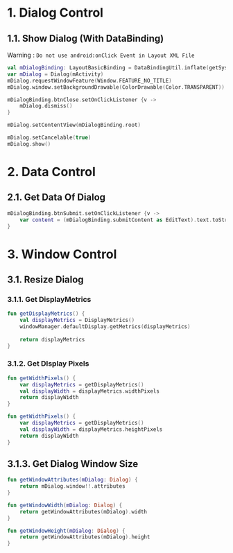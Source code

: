 # 1. Dialog Control

## 1.1. Show Dialog (With DataBinding)

Warning : `Do not use android:onClick Event in Layout XML File`

```Kotlin
val mDialogBinding: LayoutBasicBinding = DataBindingUtil.inflate(getSystemService(Context.LAYOUT_INFLATER_SERVICE) as LayoutInflater, R.layout.layout_basic, null, false)
var mDialog = Dialog(mActivity)
mDialog.requestWindowFeature(Window.FEATURE_NO_TITLE)
mDialog.window.setBackgroundDrawable(ColorDrawable(Color.TRANSPARENT))

mDialogBinding.btnClose.setOnClickListener {v ->
    mDialog.dismiss()
}

mDialog.setContentView(mDialogBinding.root)

mDialog.setCancelable(true)
mDialog.show()
```

# 2. Data Control

## 2.1. Get Data Of Dialog

```Kotlin
mDialogBinding.btnSubmit.setOnClickListener {v ->
    var content = (mDialogBinding.submitContent as EditText).text.toString()
}
```

# 3. Window Control

## 3.1. Resize Dialog

### 3.1.1. Get DisplayMetrics

```Kotlin
fun getDisplayMetrics() {
    val displayMetrics = DisplayMetrics()
    windowManager.defaultDisplay.getMetrics(displayMetrics)
    
    return displayMetrics
}
```

### 3.1.2. Get DIsplay Pixels

```Kotlin
fun getWidthPixels() {
    var displayMetrics = getDisplayMetrics()
    val displayWidth = displayMetrics.widthPixels
    return displayWidth
}

fun getWidthPixels() {
    var displayMetrics = getDisplayMetrics()
    val displayWidth = displayMetrics.heightPixels
    return displayWidth
}
```

## 3.1.3. Get Dialog Window Size

```Kotlin
fun getWindowAttributes(mDialog: Dialog) {
    return mDialog.window!!.attributes
}

fun getWindowWidth(mDialog: Dialog) {
    return getWindowAttributes(mDialog).width
}

fun getWindowHeight(mDialog: Dialog) {
    return getWindowAttributes(mDialog).height
}
```
